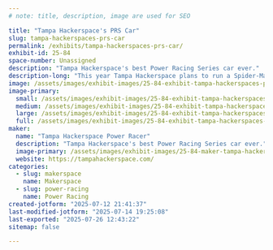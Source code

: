 ```yaml
---
# note: title, description, image are used for SEO

title: "Tampa Hackerspace's PRS Car"
slug: tampa-hackerspaces-prs-car
permalink: /exhibits/tampa-hackerspaces-prs-car/
exhibit-id: 25-84
space-number: Unassigned
description: "Tampa Hackerspace's best Power Racing Series car ever."
description-long: "This year Tampa Hackerspace plans to run a Spider-Man themed car."
image: /assets/images/exhibit-images/25-84-exhibit-tampa-hackerspaces-prs-car-tampa-hackerspace-2048-transparent-6524-large.png
image-primary: 
  small: /assets/images/exhibit-images/25-84-exhibit-tampa-hackerspaces-prs-car-tampa-hackerspace-2048-transparent-6524-small.png
  medium: /assets/images/exhibit-images/25-84-exhibit-tampa-hackerspaces-prs-car-tampa-hackerspace-2048-transparent-6524-medium.png
  large: /assets/images/exhibit-images/25-84-exhibit-tampa-hackerspaces-prs-car-tampa-hackerspace-2048-transparent-6524-large.png
  full: /assets/images/exhibit-images/25-84-exhibit-tampa-hackerspaces-prs-car-tampa-hackerspace-2048-transparent-6524-full.png
maker: 
  name: "Tampa Hackerspace Power Racer"
  description: "Tampa Hackerspace's best Power Racing Series car ever."
  image-primary: /assets/images/exhibit-images/25-84-maker-tampa-hackerspaces-prs-car-tampa-hackerspace-2048-transparent-medium.png
  website: https://tampahackerspace.com/
categories: 
  - slug: makerspace
    name: Makerspace
  - slug: power-racing
    name: Power Racing
created-jotform: "2025-07-12 21:41:37"
last-modified-jotform: "2025-07-14 19:25:08"
last-exported: "2025-07-26 12:43:22"
sitemap: false

---
```

